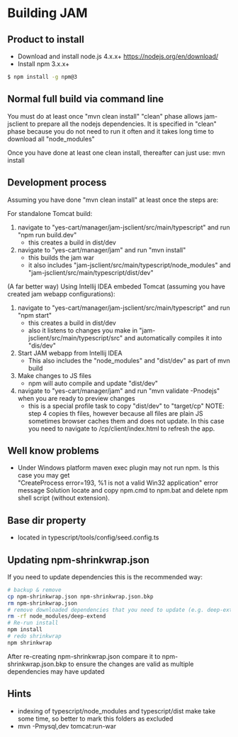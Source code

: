# Building JAM

## Product to install

 - Download and install node.js 4.x.x+ https://nodejs.org/en/download/
 - Install npm 3.x.x+

```sh
$ npm install -g npm@3
```

## Normal full build via command line

You must do at least once "mvn clean install"
"clean" phase allows jam-jsclient to prepare all the nodejs dependencies. It is specified in "clean" phase because
you do not need to run it often and it takes long time to download all "node_modules"

Once you have done at least one clean install, thereafter can just use: mvn install

## Development process

Assuming you have done "mvn clean install" at least once the steps are:

For standalone Tomcat build:

1. navigate to "yes-cart/manager/jam-jsclient/src/main/typescript" and run "npm run build.dev"
   - this creates a build in dist/dev
2. navigate to "yes-cart/manager/jam" and run "mvn install"
   - this builds the jam war
   - it also includes "jam-jsclient/src/main/typescript/node_modules" and "jam-jsclient/src/main/typescript/dist/dev"

(A far better way) Using Intellij IDEA embeded Tomcat (assuming you have created jam webapp configurations):

1. navigate to "yes-cart/manager/jam-jsclient/src/main/typescript" and run "npm start"
   - this creates a build in dist/dev
   - also it listens to changes you make in "jam-jsclient/src/main/typescript/src" and automatically compiles it into "dis/dev"
2. Start JAM webapp from Intellij IDEA
   - This also includes the "node_modules" and "dist/dev" as part of mvn build
3. Make changes to JS files
   - npm will auto compile and update "dist/dev"
4. navigate to "yes-cart/manager/jam" and run "mvn validate -Pnodejs" when you are ready to preview changes
   - this is a special profile task to copy "dist/dev" to "target/cp"
NOTE: step 4 copies th files, however because all files are plain JS sometimes browser caches them and does not
      update. In this case you need to navigate to /cp/client/index.html to refresh the app.


## Well know problems

 - Under Windows platform maven exec plugin may not run npm. Is this case you may get  
 "CreateProcess error=193, %1 is not a valid Win32 application" error message
 Solution locate and copy npm.cmd to npm.bat and delete npm shell script (without extension). 
 
 
## Base dir property

 - located in typescript/tools/config/seed.config.ts
 
## Updating npm-shrinkwrap.json

 If you need to update dependencies this is the recommended way:

```sh
# backup & remove
cp npm-shrinkwrap.json npm-shrinkwrap.json.bkp
rm npm-shrinkwrap.json
# remove downloaded dependencies that you need to update (e.g. deep-extend)
rm -rf node_modules/deep-extend
# Re-run install
npm install
# redo shrinkwrap
npm shrinkwrap
```

 After re-creating npm-shrinkwrap.json compare it to npm-shrinkwrap.json.bkp to ensure the changes are valid as multiple dependencies may have updated
 
 
## Hints

 - indexing of typescript/node_modules and typescript/dist make take some time, so better to mark this folders as excluded
 - mvn -Pmysql,dev tomcat:run-war
 
 
 
